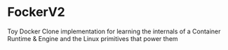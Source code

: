 # FockerV2
Toy Docker Clone implementation for learning the internals of a Container Runtime &amp; Engine and the Linux primitives that power them
